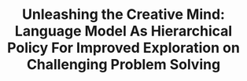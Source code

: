 ---
layout: post
title:  "Unleashing the Creative Mind: Language Model As Hierarchical Policy For Improved Exploration on Challenging Problem Solving"
image: /images/llm_hierarchical_policy.PNG
categories: research
authors: "Zhan Ling, Yunhao Fang, <strong>Xuanlin Li</strong>, Tongzhou Mu, Mingu Lee, Reza Pourreza, Roland Memisevic, Hao Su"
venue: Preprint
arxiv: https://arxiv.org/pdf/2311.00694
---
